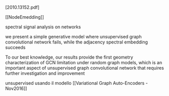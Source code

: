 
[2010.13152.pdf]

[[NodeEmedding]]

spectral signal analysis on networks

we present a simple generative model where unsupervised graph convolutional network fails, while the adjacency spectral embedding succeeds


To our best knowledge, our results provide the first
geometry characterization of GCN limitation under random graph models, which is an important aspect of unsupervised graph convolutional network that requires further investigation and improvement   

unsupervised usando il modello [[Variational Graph Auto-Encoders  - Nov2016]]

